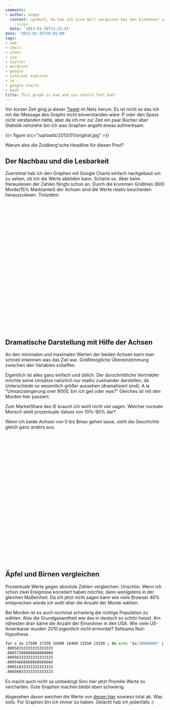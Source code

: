 ```yaml
---
comments:
- author: noqqe
  content: <p>Huch, da hab ich eine Null vergessen bei den Einwohner zahlen der USA
    :)</p>
  date: '2013-01-26T11:22:41'
date: '2013-01-25T20:02:00'
tags:
- web
- shell
- stats
- usa
- twitter
- mordrate
- google
- internet explorer
- ie
- google charts
- bash
title: This graph is bad and you should feel bad!
---
```


Vor kurzer Zeit ging ja dieser
[Tweet](http://twitter.com/altonncf/status/293392615225823232) im Netz
herum.  Es ist nicht so das ich mit der Message des Graphs nicht
einverstanden wäre :P oder den Spass nicht verstanden hätte, aber da ich
mir zur Zeit ein paar Bücher über Statistik reinziehe bin ich was Graphen
angeht etwas aufmerksam.

{{< figure src="/uploads/2013/01/original.jpg" >}}

Warum also die Zoidberg'sche Headline für diesen Post?

## Der Nachbau und die Lesbarkeit

Zuerstmal hab ich den Graphen mit Google Charts einfach nachgebaut um zu
sehen, ob ich die Werte abbilden kann. Scheint so. Aber beim Herauslesen
der Zahlen fängts schon an. Durch die krummen Gridlines (800 Morde/15%
Marktanteil) der Achsen sind die Werte relativ bescheiden herauszulesen.
Trotzdem:

<script type="text/javascript" src="http://www.google.com/jsapi"></script>
<script type="text/javascript">
google.load('visualization', '1', {packages: ['corechart']});
</script>
<script type="text/javascript">
function drawVisualization() {
var data = new google.visualization.DataTable();
data.addColumn('string', 'Year');
data.addColumn('number', 'Murders in US');
data.addColumn('number', 'IE Marketshare in %');
data.addRow(["2006", 17500, 74]);
data.addRow(["2007", 17250, 71]);
data.addRow(["2008", 16900, 66]);
data.addRow(["2009", 16400, 48]);
data.addRow(["2010", 15550, 34]);
data.addRow(["2011", 15250, 32]);
new
google.visualization.LineChart(document.getElementById('rebuild')).
draw(data, {curveType: "function",width: 500, height: 400, title: "Internet Explorer vs. Murder Rate",
vAxes: {0: {logScale: false,minValue:14000},
1: {logScale: false,
minValue:15,maxValue:90}},
series:{
0:{targetAxisIndex:0},
0:{type: "bars", color: "#96d777"},
1:{targetAxisIndex:1,color: "#3399FF",lineWidth: 3,pointSize: 12}}}
);
}
google.setOnLoadCallback(drawVisualization);
</script>
<center>
<div id="rebuild" style="width: 500px; height: 400px;"></div>
</center>


## Dramatische Darstellung mit Hilfe der Achsen

An den minimalen und maximalen Werten der beiden Achsen kann man schnell
erkennen was das Ziel war. Größtmögliche Übereinstimmung zwischen den
Variablen schaffen.

Eigentlich ist alles ganz einfach und üblich. Der durschnittliche
Vertriebler möchte seine Umsätze natürlich nur realtiv zueinander
darstellen, da Unterschiede so wesentlich größer aussehen (dramatisiert
sind). A la "Umsatzsteigerung over 9000, bin ich geil oder was?" Gleiches
ist mit den Morden hier passiert.

Zum MarketShare des IE brauch ich wohl nicht viel sagen.  Welcher normale
Mensch stellt prozentuale Values von 10%-90% dar?

Wenn ich beide Achsen von 0 bis $max gehen lasse, sieht die Geschichte
gleich ganz anders aus.

<script type="text/javascript">
function drawVisualization() {
var data = new google.visualization.DataTable();
data.addColumn('string', 'Cats');
data.addColumn('number', 'Murders in US');
data.addColumn('number', 'IE Marketshare in %');
data.addRow(["2006", 17500, 74]);
data.addRow(["2007", 17250, 71]);
data.addRow(["2008", 16900, 66]);
data.addRow(["2009", 16400, 48]);
data.addRow(["2010", 15550, 34]);
data.addRow(["2011", 15250, 32]);
new
google.visualization.LineChart(document.getElementById('rightgraph')).
draw(data, {curveType: "function",width: 500, height: 400, title:
"Internet Explorer vs. Murder Rate",
vAxes: {0: {logScale: false,minValue:0},
1: {logScale: false,
minValue:0,maxValue:100}},
series:{
0:{targetAxisIndex:0},
0:{type: "bars", color: "#96d777"},
1:{targetAxisIndex:1,color: "#3399FF",lineWidth: 3,pointSize:12}}}
);
}
google.setOnLoadCallback(drawVisualization);
</script>
<center>
<div id="rightgraph" style="width: 500px; height: 400px;"></div>
</center>

## Äpfel und Birnen vergleichen

Prozentuale Werte gegen absolute Zahlen vergleichen. Unschön. Wenn ich
schon zwei Ereignisse korreliert haben möchte, dann wenigstens in der
gleichen Maßeinheit.  Da ich jetzt nicht sagen kann wie viele Browser 46%
entsprechen würde ich wohl eher die Anzahl der Morde wählen.

Bei Morden ist es auch nochmal schwierig die richtige Population zu wählen.
Also die Grundgesamtheit wie das in deutsch so schön heisst. Am nähesten
dran käme die Anzahl der Einwohner in den USA. Wie viele US-Amerikaner
wurden 2010 eigentlich nicht ermordet? Seltsame Null-Hypothese.

``` bash
for x in 17500 17250 16900 16400 15550 15250 ; do echo "$x/30000000" | bc -l ; done
.00058333333333333333
.00057500000000000000
.00056333333333333333
.00054666666666666666
.00051833333333333333
.00050833333333333333
```

Es macht auch nicht so umbedingt Sinn hier jetzt Promille Werte zu vercharten.
Gute Graphen machen bleibt eben schwierig.

Abgesehen davon weichen die Werte von [denen hier](http://projects.wsj.com/murderdata/#view=all)
sowieso total ab. Was solls. Für Graphen bin ich immer zu haben. Gelacht hab ich
jedenfalls :)